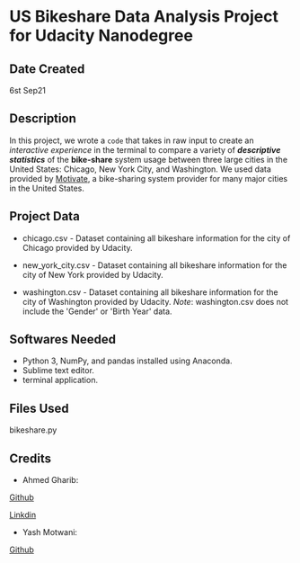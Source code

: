 # US Bikeshare Data Analysis Project for Udacity Nanodegree
## Date Created
6st Sep21

## Description
In this project, we wrote a `code` that takes in raw input to create an _interactive experience_ in the terminal to compare a variety of **_descriptive statistics_** of the **bike-share** system usage between three large cities in the United States: Chicago, New York City, and Washington. We used data provided by [Motivate](https://www.motivateco.com/), a bike-sharing system provider for many major cities in the United States.

## Project Data
- chicago.csv - Dataset containing all bikeshare information for the city of Chicago provided by Udacity.

- new_york_city.csv - Dataset containing all bikeshare information for the city of New York provided by Udacity.

- washington.csv - Dataset containing all bikeshare information for the city of Washington provided by Udacity. 
	_Note_: washington.csv does not include the 'Gender' or 'Birth Year' data.

## Softwares Needed
- Python 3, NumPy, and pandas installed using Anaconda. 
- Sublime text editor.
- terminal application.

## Files Used
bikeshare.py


## Credits
- Ahmed Gharib:

[Github](https://github.com/ahmed-gharib89)

[Linkdin](https://www.linkedin.com/in/agharib89/)

- Yash Motwani:

[Github](https://github.com/YashMotwani)


